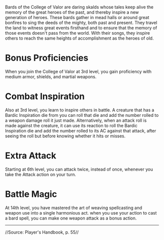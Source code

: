 Bards of the College of Valor are daring skalds whose tales keep alive the memory of the great heroes of the past, and thereby inspire a new generation of heroes. These bards gather in mead halls or around great bonfires to sing the deeds of the mighty, both past and present. They travel the land to witness great events firsthand and to ensure that the memory of those events doesn't pass from the world. With their songs, they inspire others to reach the same heights of accomplishment as the heroes of old.

# Bonus Proficiencies

When you join the College of Valor at 3rd level, you gain proficiency with medium armor, shields, and martial weapons.

# Combat Inspiration

Also at 3rd level, you learn to inspire others in battle. A creature that has a Bardic Inspiration die from you can roll that die and add the number rolled to a weapon damage roll it just made. Alternatively, when an attack roll is made against the creature, it can use its reaction to roll the Bardic Inspiration die and add the number rolled to its AC against that attack, after seeing the roll but before knowing whether it hits or misses.

# Extra Attack

Starting at 6th level, you can attack twice, instead of once, whenever you take the Attack action on your turn.

# Battle Magic

At 14th level, you have mastered the art of weaving spellcasting and weapon use into a single harmonious act. when you use your action to cast a bard spell, you can make one weapon attack as a bonus action.

----

//Source: Player's Handbook, p. 55//